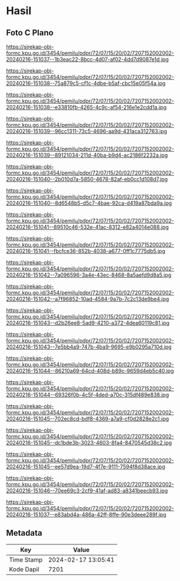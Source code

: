 # Hasil

## Foto C Plano

https://sirekap-obj-formc.kpu.go.id/3454/pemilu/pdpr/72/07/15/20/02/7207152002002-20240216-151037--1b3eac22-8bcc-4d07-af02-4dd7d9087e1d.jpg

https://sirekap-obj-formc.kpu.go.id/3454/pemilu/pdpr/72/07/15/20/02/7207152002002-20240216-151038--75a879c5-cf1c-4dbe-b5af-cbc15e05f54a.jpg

https://sirekap-obj-formc.kpu.go.id/3454/pemilu/pdpr/72/07/15/20/02/7207152002002-20240216-151038--e33810fb-4265-4c9c-af54-216e1e2cdd1a.jpg

https://sirekap-obj-formc.kpu.go.id/3454/pemilu/pdpr/72/07/15/20/02/7207152002002-20240216-151039--96cc1311-73c5-4696-aa9d-431aca312763.jpg

https://sirekap-obj-formc.kpu.go.id/3454/pemilu/pdpr/72/07/15/20/02/7207152002002-20240216-151039--89121034-211d-40ba-b9d4-ac2186f2232a.jpg

https://sirekap-obj-formc.kpu.go.id/3454/pemilu/pdpr/72/07/15/20/02/7207152002002-20240216-151040--2b010d7a-5850-4678-82af-eb0cc1d108d7.jpg

https://sirekap-obj-formc.kpu.go.id/3454/pemilu/pdpr/72/07/15/20/02/7207152002002-20240216-151040--8d6548b5-d5c7-4bae-92ca-d419a87bda9a.jpg

https://sirekap-obj-formc.kpu.go.id/3454/pemilu/pdpr/72/07/15/20/02/7207152002002-20240216-151041--89510c46-532e-41ac-8312-e82a4014e088.jpg

https://sirekap-obj-formc.kpu.go.id/3454/pemilu/pdpr/72/07/15/20/02/7207152002002-20240216-151041--fbcfce36-852b-4038-a677-0ff1c7775db5.jpg

https://sirekap-obj-formc.kpu.go.id/3454/pemilu/pdpr/72/07/15/20/02/7207152002002-20240216-151042--7a096596-3a4e-43ec-8468-8a5aefd9d8a5.jpg

https://sirekap-obj-formc.kpu.go.id/3454/pemilu/pdpr/72/07/15/20/02/7207152002002-20240216-151042--a7f96852-10ad-4584-9a7b-7c2c13de9be4.jpg

https://sirekap-obj-formc.kpu.go.id/3454/pemilu/pdpr/72/07/15/20/02/7207152002002-20240216-151043--d2b26ee8-5ad9-4210-a372-4dea60119c81.jpg

https://sirekap-obj-formc.kpu.go.id/3454/pemilu/pdpr/72/07/15/20/02/7207152002002-20240216-151043--7e5bb4a9-747b-4ba9-9695-e9b0295a710d.jpg

https://sirekap-obj-formc.kpu.go.id/3454/pemilu/pdpr/72/07/15/20/02/7207152002002-20240216-151044--86210a69-64cd-408d-b89c-9659d4eb5c40.jpg

https://sirekap-obj-formc.kpu.go.id/3454/pemilu/pdpr/72/07/15/20/02/7207152002002-20240216-151044--69326f0b-4c5f-4ded-a70c-315df489e838.jpg

https://sirekap-obj-formc.kpu.go.id/3454/pemilu/pdpr/72/07/15/20/02/7207152002002-20240216-151045--702ec8cd-bdf8-4369-a7a9-cf0d2828e2c1.jpg

https://sirekap-obj-formc.kpu.go.id/3454/pemilu/pdpr/72/07/15/20/02/7207152002002-20240216-151045--dc1bde3b-3023-4603-8fa4-8470545d38c2.jpg

https://sirekap-obj-formc.kpu.go.id/3454/pemilu/pdpr/72/07/15/20/02/7207152002002-20240216-151045--ee57d9ea-19d7-4f7e-9111-7594f8d38ace.jpg

https://sirekap-obj-formc.kpu.go.id/3454/pemilu/pdpr/72/07/15/20/02/7207152002002-20240216-151046--70ee69c3-2cf9-41af-ad83-a8341beecb93.jpg

https://sirekap-obj-formc.kpu.go.id/3454/pemilu/pdpr/72/07/15/20/02/7207152002002-20240216-151037--e83abd4a-486a-42ff-8ffe-90e3deee289f.jpg


## Metadata

| Key        | Value               |
| ---------- | ------------------- |
| Time Stamp | 2024-02-17 13:05:41 |
| Kode Dapil | 7201                |



